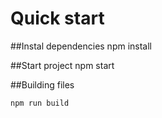 # Quick start
##Instal dependencies
    npm install
    
##Start project
    npm start
    
##Building files

    npm run build

